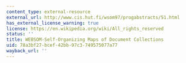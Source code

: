 ```yaml
---
content_type: external-resource
external_url: http://www.cis.hut.fi/wsom97/progabstracts/51.html
has_external_license_warning: true
license: https://en.wikipedia.org/wiki/All_rights_reserved
status: ''
title: WEBSOM-Self-Organizing Maps of Document Collections
uid: 78a3bf27-bcef-42bb-97c3-749575077a77
wayback_url: ''
---
```


